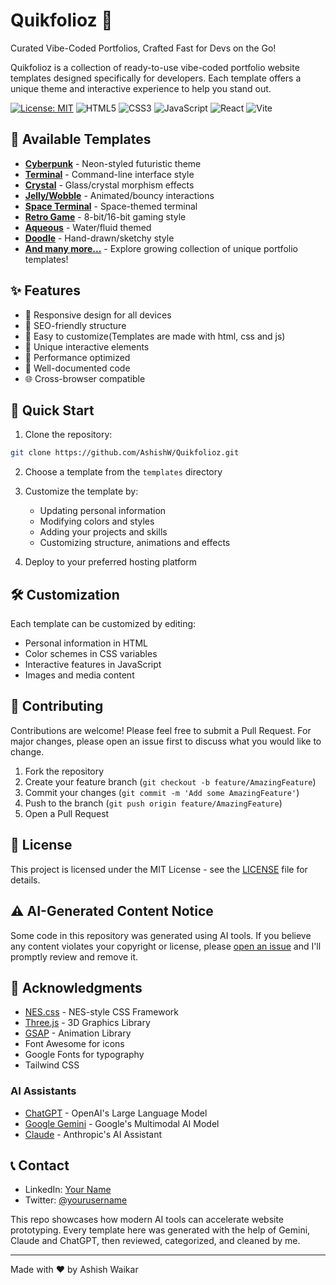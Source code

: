 # Quikfolioz 🚀
Curated Vibe-Coded Portfolios, Crafted Fast for Devs on the Go!

Quikfolioz is a collection of ready-to-use vibe-coded portfolio website templates designed specifically for developers. Each template offers a unique theme and interactive experience to help you stand out.

[![License: MIT](https://img.shields.io/badge/License-MIT-blue.svg)](LICENSE)
![HTML5](https://img.shields.io/badge/HTML5-E34F26?style=flat&logo=html5&logoColor=white)
![CSS3](https://img.shields.io/badge/CSS3-1572B6?style=flat&logo=css3&logoColor=white)
![JavaScript](https://img.shields.io/badge/JavaScript-F7DF1E?style=flat&logo=javascript&logoColor=black)
![React](https://img.shields.io/badge/React-61DAFB?style=flat&logo=react&logoColor=black)
![Vite](https://img.shields.io/badge/Vite-646CFF?style=flat&logo=vite&logoColor=white)

## 🎨 Available Templates

- **[Cyberpunk](templates/cyberpunk_portfolio.html)** - Neon-styled futuristic theme
- **[Terminal](templates/terminal_portfolio.html)** - Command-line interface style
- **[Crystal](templates/crystal_portfolio.html)** - Glass/crystal morphism effects
- **[Jelly/Wobble](templates/jelly_wobble_portfolio.html)** - Animated/bouncy interactions
- **[Space Terminal](templates/space_terminal_portfolio.html)** - Space-themed terminal
- **[Retro Game](templates/retro_game_portfolio.html)** - 8-bit/16-bit gaming style
- **[Aqueous](templates/aqueous_portfolio.html)** - Water/fluid themed
- **[Doodle](templates/doodle_portfolio.html)** - Hand-drawn/sketchy style
- **[And many more...](templates/)** - Explore growing collection of unique portfolio templates!

## ✨ Features

- 📱 Responsive design for all devices
- 🎯 SEO-friendly structure
- 🔧 Easy to customize(Templates are made with html, css and js)
- 🎨 Unique interactive elements
- 🚀 Performance optimized
- 📝 Well-documented code
- 🌐 Cross-browser compatible

## 🚀 Quick Start

1. Clone the repository:
```bash
git clone https://github.com/AshishW/Quikfolioz.git
```

2. Choose a template from the `templates` directory

3. Customize the template by:
   - Updating personal information
   - Modifying colors and styles
   - Adding your projects and skills
   - Customizing structure, animations and effects

4. Deploy to your preferred hosting platform

## 🛠️ Customization

Each template can be customized by editing:

- Personal information in HTML
- Color schemes in CSS variables
- Interactive features in JavaScript
- Images and media content

## 🤝 Contributing

Contributions are welcome! Please feel free to submit a Pull Request. For major changes, please open an issue first to discuss what you would like to change.

1. Fork the repository
2. Create your feature branch (`git checkout -b feature/AmazingFeature`)
3. Commit your changes (`git commit -m 'Add some AmazingFeature'`)
4. Push to the branch (`git push origin feature/AmazingFeature`)
5. Open a Pull Request

## 📄 License

This project is licensed under the MIT License - see the [LICENSE](LICENSE) file for details.

## ⚠️ AI-Generated Content Notice

Some code in this repository was generated using AI tools. If you believe any content violates your copyright or license, please [open an issue](https://github.com/AshishW/Quikfolioz/issues) and I'll promptly review and remove it.

## 🙏 Acknowledgments

- [NES.css](https://nostalgic-css.github.io/NES.css/) - NES-style CSS Framework
- [Three.js](https://threejs.org/) - 3D Graphics Library
- [GSAP](https://greensock.com/gsap/) - Animation Library
- Font Awesome for icons
- Google Fonts for typography
- Tailwind CSS

### AI Assistants
- [ChatGPT](https://openai.com/chatgpt) - OpenAI's Large Language Model
- [Google Gemini](https://deepmind.google/technologies/gemini/) - Google's Multimodal AI Model
- [Claude](https://www.anthropic.com/claude) - Anthropic's AI Assistant

## 📞 Contact

- LinkedIn: [Your Name](https://linkedin.com/in/yourusername)
- Twitter: [@yourusername](https://twitter.com/yourusername)


This repo showcases how modern AI tools can accelerate website prototyping. Every template here was generated with the help of Gemini, Claude and ChatGPT, then reviewed, categorized, and cleaned by me.

---
Made with ❤️ by Ashish Waikar
